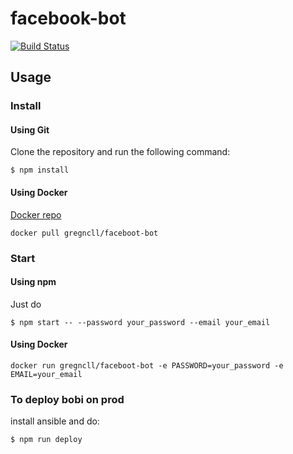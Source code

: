 # facebook-bot
[![Build Status](https://travis-ci.org/greg-nicolle/facebook-bot.svg?branch=master)](https://travis-ci.org/greg-nicolle/facebook-bot)
## Usage

### Install

#### Using Git

Clone the repository and run the following command:

```shell
$ npm install
```

#### Using Docker

[Docker repo](https://hub.docker.com/r/gregncll/faceboot-bot/)

```shell
docker pull gregncll/faceboot-bot
```

### Start

#### Using npm

Just do

```shell
$ npm start -- --password your_password --email your_email
```

#### Using Docker
```shell
docker run gregncll/faceboot-bot -e PASSWORD=your_password -e EMAIL=your_email
```

### To deploy bobi on prod

install ansible and do:

```shell
$ npm run deploy
```